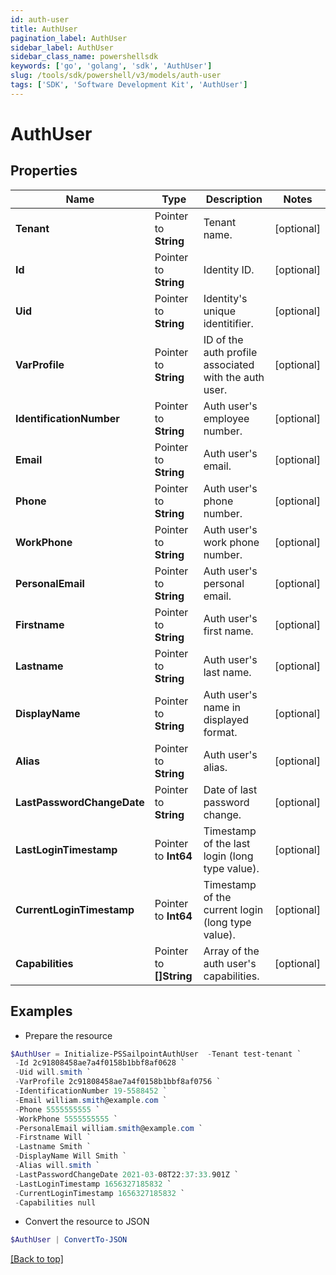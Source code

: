 ```yaml
---
id: auth-user
title: AuthUser
pagination_label: AuthUser
sidebar_label: AuthUser
sidebar_class_name: powershellsdk
keywords: ['go', 'golang', 'sdk', 'AuthUser'] 
slug: /tools/sdk/powershell/v3/models/auth-user
tags: ['SDK', 'Software Development Kit', 'AuthUser']
---
```



# AuthUser

## Properties

Name | Type | Description | Notes
------------ | ------------- | ------------- | -------------
**Tenant** |  Pointer to **String** | Tenant name. | [optional] 
**Id** |  Pointer to **String** | Identity ID. | [optional] 
**Uid** |  Pointer to **String** | Identity&#39;s unique identitifier. | [optional] 
**VarProfile** |  Pointer to **String** | ID of the auth profile associated with the auth user. | [optional] 
**IdentificationNumber** |  Pointer to **String** | Auth user&#39;s employee number. | [optional] 
**Email** |  Pointer to **String** | Auth user&#39;s email. | [optional] 
**Phone** |  Pointer to **String** | Auth user&#39;s phone number. | [optional] 
**WorkPhone** |  Pointer to **String** | Auth user&#39;s work phone number. | [optional] 
**PersonalEmail** |  Pointer to **String** | Auth user&#39;s personal email. | [optional] 
**Firstname** |  Pointer to **String** | Auth user&#39;s first name. | [optional] 
**Lastname** |  Pointer to **String** | Auth user&#39;s last name. | [optional] 
**DisplayName** |  Pointer to **String** | Auth user&#39;s name in displayed format. | [optional] 
**Alias** |  Pointer to **String** | Auth user&#39;s alias. | [optional] 
**LastPasswordChangeDate** |  Pointer to **String** | Date of last password change. | [optional] 
**LastLoginTimestamp** |  Pointer to **Int64** | Timestamp of the last login (long type value). | [optional] 
**CurrentLoginTimestamp** |  Pointer to **Int64** | Timestamp of the current login (long type value). | [optional] 
**Capabilities** |  Pointer to **[]String** | Array of the auth user&#39;s capabilities. | [optional] 

## Examples

- Prepare the resource
```powershell
$AuthUser = Initialize-PSSailpointAuthUser  -Tenant test-tenant `
 -Id 2c91808458ae7a4f0158b1bbf8af0628 `
 -Uid will.smith `
 -VarProfile 2c91808458ae7a4f0158b1bbf8af0756 `
 -IdentificationNumber 19-5588452 `
 -Email william.smith@example.com `
 -Phone 5555555555 `
 -WorkPhone 5555555555 `
 -PersonalEmail william.smith@example.com `
 -Firstname Will `
 -Lastname Smith `
 -DisplayName Will Smith `
 -Alias will.smith `
 -LastPasswordChangeDate 2021-03-08T22:37:33.901Z `
 -LastLoginTimestamp 1656327185832 `
 -CurrentLoginTimestamp 1656327185832 `
 -Capabilities null
```

- Convert the resource to JSON
```powershell
$AuthUser | ConvertTo-JSON
```


[[Back to top]](#) 

